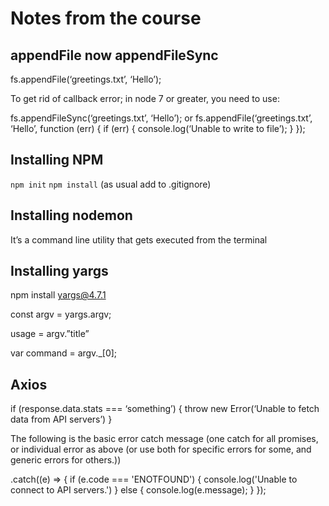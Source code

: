 # Notes from the course

## appendFile now appendFileSync
fs.appendFile(‘greetings.txt’, ‘Hello’);

To get rid of callback error; in node 7 or greater, you need to use:

fs.appendFileSync(‘greetings.txt’, ‘Hello’);
or 
fs.appendFile(‘greetings.txt’, ‘Hello’, function (err) {
if (err) {
console.log(‘Unable to write to file’);
}
});


## Installing NPM
`npm init`
`npm install` (as usual add to .gitignore)


## Installing nodemon
It’s a command line utility that gets executed from the terminal


## Installing yargs
npm install yargs@4.7.1

const argv = yargs.argv;

usage = argv.”title”

var command = argv._[0];

## Axios
if (response.data.stats === ‘something’) {
throw new Error(‘Unable to fetch data from API servers’)
}


The following is the basic error catch message (one catch for all promises, or individual error as above (or use both for specific errors for some, and generic errors for others.))


.catch((e) => {
    if (e.code === 'ENOTFOUND') {
        console.log('Unable to connect to API servers.')
    } else {
        console.log(e.message);
    }
});
